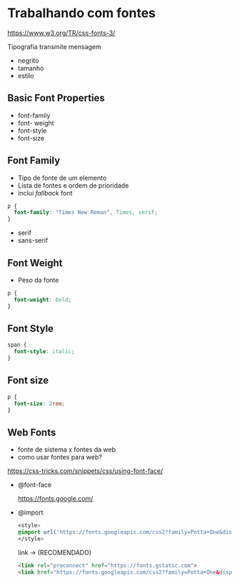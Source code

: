 # Trabalhando com fontes

<https://www.w3.org/TR/css-fonts-3/>

Tipografia transmite mensagem

- negrito
- tamanho
- estilo

## Basic Font Properties

- font-family
- font- weight
- font-style
- font-size

## Font Family

- Tipo de fonte de um elemento
- Lista de fontes e ordem de prioridade
- inclui *fallback* font

```css
p {
  font-family: "Times New Roman", Times, serif;
}
```

- serif
- sans-serif

## Font Weight

- Peso da fonte

```css
p {
  font-weight: bold;
}
```

## Font Style

```css
span {
  font-style: italic;
}
```

## Font size

```css
p {
  font-size: 2rem;
}
```

## Web Fonts

- fonte de sistema x fontes da web
- como usar fontes para web?

<https://css-tricks.com/snippets/css/using-font-face/>

- @font-face

  <https://fonts.google.com/>
- @import

  ```css
  <style>
  @import url('https://fonts.googleapis.com/css2?family=Potta+One&display=swap');
  </style>
  ```

  link -> (RECOMENDADO)

  ```html
  <link rel="preconnect" href="https://fonts.gstatic.com">
  <link href="https://fonts.googleapis.com/css2?family=Potta+One&display=swap" rel="stylesheet">
  ```
